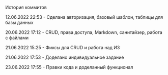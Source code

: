 История коммитов

12.06.2022 22:53 - Сделана авторизация, базовый шаблон, таблицы для базы данных

20.06.2022 17:12 - CRUD, права доступа, Markdown, санитайзер, работа с файлами

21.06.2022 15:25 - Фиксы для CRUD и работа над ИЗ

21.06.2022 17:53 - Доделано индивидуальное задание

23.06.2022 17:55 - Правки кода и доделанный функционал
